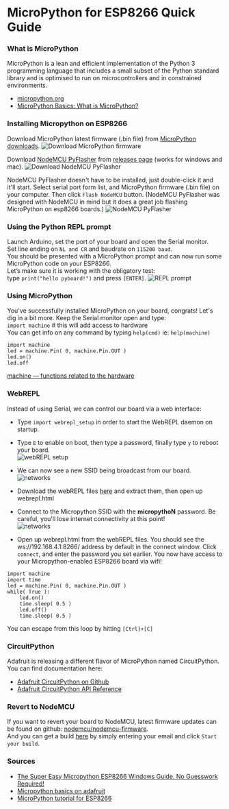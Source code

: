 # MicroPython for ESP8266 Quick Guide

### What is MicroPython
MicroPython is a lean and efficient implementation of the Python 3 programming language that includes a small subset of the Python standard library and is optimised to run on microcontrollers and in constrained environments.
- [micropython.org](http://micropython.org/)
- [MicroPython Basics: What is MicroPython?](https://learn.adafruit.com/micropython-basics-what-is-micropython?view=all)


### Installing Micropython on ESP8266
Download MicroPython latest firmware (.bin file) from [MicroPython downloads](http://micropython.org/download#esp8266).
![Download MicroPython firmware](imgs/dl-micropython-firmware.png)

Download [NodeMCU PyFlasher](https://github.com/marcelstoer/nodemcu-pyflasher) from [releases page](https://github.com/marcelstoer/nodemcu-pyflasher/releases) (works for windows and mac).
![Download NodeMCU PyFlasher](imgs/dl-nodemcu-pyflasher.png)

NodeMCU PyFlasher doesn't have to be installed, just double-click it and it'll start. Select serial port form list, and MicroPython firmware (.bin file) on your computer. Then click `Flash NodeMCU` button. (NodeMCU PyFlasher was designed with NodeMCU in mind but it does a great job flashing MicroPython on esp8266 boards.)
![NodeMCU PyFlasher](imgs/nodemcu-pyflasher.png)


### Using the Python REPL prompt
Launch Arduino, set the port of your board and open the Serial monitor.  
Set line ending on `NL and CR` and baudrate on `115200 baud`.  
You should be presented with a MicroPython prompt and can now run some MicroPython code on your ESP8266.  
Let’s make sure it is working with the obligatory test:  
type `print("hello pyboard!")` and press `[ENTER]`.
![REPL prompt](imgs/serial-monitor.png)


### Using MicroPython
You've successfully installed MicroPython on your board, congrats! Let's dig in a bit more.
Keep the Serial monitor open and type:  
`import machine` # this will add access to hardware  
You can get info on any command by typing `help(cmd)` ie: `help(machine)`  

```
import machine  
led = machine.Pin( 0, machine.Pin.OUT )
led.on()
led.off
```

[machine — functions related to the hardware](http://docs.micropython.org/en/latest/pyboard/library/machine.html)


### WebREPL
Instead of using Serial, we can control our board via a web interface:
- Type `import webrepl_setup` in order to start the WebREPL daemon on startup.  
- Type `E` to enable on boot, then type a password, finally type `y` to reboot your board.  
![webREPL setup](imgs/webrepl-setup.png)

- We can now see a new SSID being broadcast from our board.   
![networks](imgs/network0.png)

- Download the webREPL files [here](https://github.com/micropython/webrepl/archive/master.zip) and extract them, then open up webrepl.html

- Connect to the Micropython SSID with the **micropythoN** password. Be careful, you'll lose internet connectivity at this point!  
![networks](imgs/network.png)

- Open up webrepl.html from the webREPL files. You should see the ws://192.168.4.1:8266/ address by default in the connect window. Click `connect`, and enter the password you set earlier. You now have access to your Micropython-enabled ESP8266 board via wifi!

```
import machine  
import time
led = machine.Pin( 0, machine.Pin.OUT )
while( True ):
    led.on()
    time.sleep( 0.5 )
    led.off()
    time.sleep( 0.5 )
```  
You can escape from this loop by hitting `[Ctrl]+[C]`  


### CircuitPython
Adafruit is releasing a different flavor of MicroPython named CircuitPython. You can find documentation here:
- [Adafruit CircuitPython on Github](https://github.com/adafruit/circuitpython)
- [Adafruit CircuitPython API Reference](http://circuitpython.readthedocs.io/en/latest/docs/index.html)


### Revert to NodeMCU
If you want to revert your board to NodeMCU, latest firmware updates can be found on github: [nodemcu/nodemcu-firmware](https://github.com/nodemcu/nodemcu-firmware).  
And you can get a build [here](https://nodemcu-build.com/) by simply entering your email and click `Start your build`.

### Sources
- [The Super Easy Micropython ESP8266 Windows Guide. No Guesswork Required!](http://www.instructables.com/id/The-Super-Easy-Micropython-ESP8266-Guide-No-Guessw/)
- [Micropython basics on adafruit](https://learn.adafruit.com/search?q=micropython%20basics&)
- [MicroPython tutorial for ESP8266](https://docs.micropython.org/en/latest/esp8266/esp8266/tutorial/intro.html)
